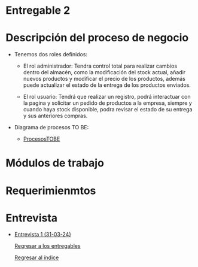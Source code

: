 # Entregable 2
# Descripción del proceso de negocio
  - Tenemos dos roles definidos:

      - El rol administrador: Tendra control total para realizar cambios dentro del almacén, como la modificación del stock actual, añadir nuevos productos y modificar el precio de los productos, además puede actualizar el estado de la entrega de los productos enviados.

      - El rol usuario: Tendrá que realizar un registro, podrá interactuar con la pagina y solicitar un pedido de productos a la empresa, siempre y cuando haya stock disponible, podra revisar el estado de su entrega y sus anteriores compras.
    
  - Diagrama de procesos TO BE:

      - [ProcesosTOBE]()

  # Módulos de trabajo

  # Requerimienmtos

  # Entrevista

- [Entrevista 1 (31-03-24)](../03.Entrevista/Entrevista1/entrevista1.md)

  [Regresar a los entregables](entregables.md)

  [Regresar al índice](../README.md)
